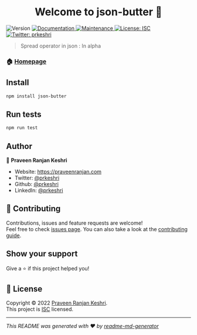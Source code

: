 <h1 align="center">Welcome to json-butter 👋</h1>
<p>
  <img alt="Version" src="https://img.shields.io/badge/version-0.0.0-blue.svg?cacheSeconds=2592000" />
  <a href="https://github.com/prkeshri/node-json-butter#readme" target="_blank">
    <img alt="Documentation" src="https://img.shields.io/badge/documentation-yes-brightgreen.svg" />
  </a>
  <a href="https://github.com/prkeshri/node-json-butter/graphs/commit-activity" target="_blank">
    <img alt="Maintenance" src="https://img.shields.io/badge/Maintained%3F-yes-green.svg" />
  </a>
  <a href="https://github.com/prkeshri/node-json-butter/blob/master/LICENSE" target="_blank">
    <img alt="License: ISC" src="https://img.shields.io/github/license/prkeshri/json-butter" />
  </a>
  <a href="https://twitter.com/prkeshri" target="_blank">
    <img alt="Twitter: prkeshri" src="https://img.shields.io/twitter/follow/prkeshri.svg?style=social" />
  </a>
</p>

> Spread operator in json : In alpha

### 🏠 [Homepage](https://github.com/prkeshri/node-json-butter#readme)

## Install

```sh
npm install json-butter
```

## Run tests

```sh
npm run test
```

## Author

👤 **Praveen Ranjan Keshri**

* Website: https://praveenranjan.com
* Twitter: [@prkeshri](https://twitter.com/prkeshri)
* Github: [@prkeshri](https://github.com/prkeshri)
* LinkedIn: [@prkeshri](https://linkedin.com/in/prkeshri)

## 🤝 Contributing

Contributions, issues and feature requests are welcome!<br />Feel free to check [issues page](https://github.com/prkeshri/node-json-butter/issues). You can also take a look at the [contributing guide](https://github.com/prkeshri/node-json-butter/blob/master/CONTRIBUTING.md).

## Show your support

Give a ⭐️ if this project helped you!

## 📝 License

Copyright © 2022 [Praveen Ranjan Keshri](https://github.com/prkeshri).<br />
This project is [ISC](https://github.com/prkeshri/node-json-butter/blob/master/LICENSE) licensed.

***
_This README was generated with ❤️ by [readme-md-generator](https://github.com/kefranabg/readme-md-generator)_